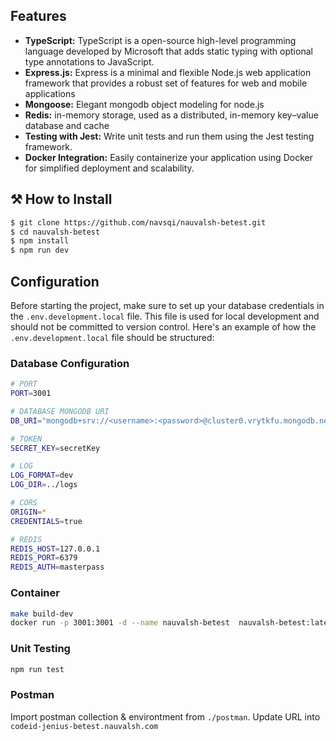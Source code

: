 ## Features

- **TypeScript:** TypeScript is a open-source high-level programming language developed by Microsoft that adds static typing with optional type annotations to JavaScript. 
- **Express.js:** Express is a minimal and flexible Node.js web application framework that provides a robust set of features for web and mobile applications
- **Mongoose:** Elegant mongodb object modeling for node.js
- **Redis:** in-memory storage, used as a distributed, in-memory key–value database and cache
- **Testing with Jest:** Write unit tests and run them using the Jest testing framework.
- **Docker Integration:** Easily containerize your application using Docker for simplified deployment and scalability.

## ⚒ How to Install

```bash
$ git clone https://github.com/navsqi/nauvalsh-betest.git
$ cd nauvalsh-betest
$ npm install
$ npm run dev
```
## Configuration

Before starting the project, make sure to set up your database credentials in the `.env.development.local` file. This file is used for local development and should not be committed to version control. Here's an example of how the `.env.development.local` file should be structured:

### Database Configuration
```bash
# PORT
PORT=3001

# DATABASE MONGODB URI
DB_URI="mongodb+srv://<username>:<password>@cluster0.vrytkfu.mongodb.net/db_nauvalsh_betest?retryWrites=true&w=majority&appName=Cluster0"

# TOKEN
SECRET_KEY=secretKey

# LOG
LOG_FORMAT=dev
LOG_DIR=../logs

# CORS
ORIGIN=*
CREDENTIALS=true

# REDIS
REDIS_HOST=127.0.0.1
REDIS_PORT=6379
REDIS_AUTH=masterpass

```

### Container
```bash
make build-dev
docker run -p 3001:3001 -d --name nauvalsh-betest  nauvalsh-betest:latest
```


### Unit Testing
```bash
npm run test
```

### Postman
Import postman collection & environtment from `./postman`. Update URL into `codeid-jenius-betest.nauvalsh.com`
